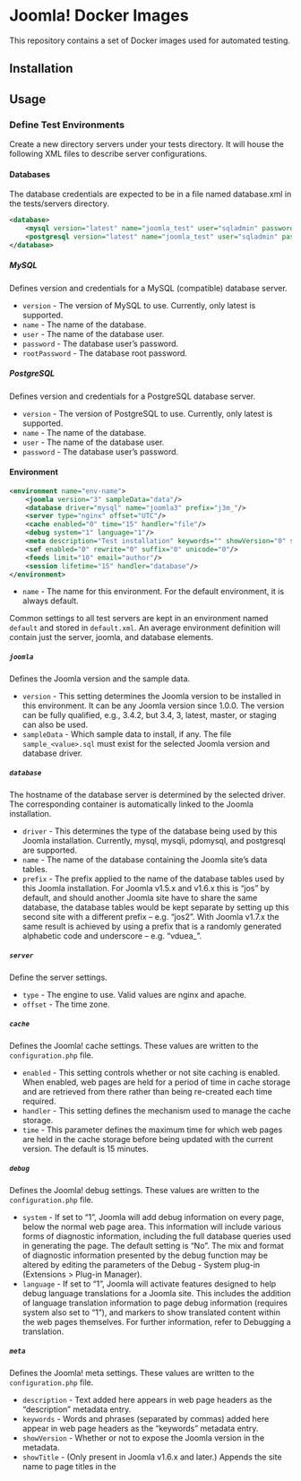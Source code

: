 # Joomla! Docker Images

This repository contains a set of Docker images used for automated testing.

## Installation

## Usage

### Define Test Environments

Create a new directory servers under your tests directory. It will house the following XML files to describe server configurations.

#### Databases

The database credentials are expected to be in a file named database.xml in the tests/servers directory.

```xml
<database>
    <mysql version="latest" name="joomla_test" user="sqladmin" password="sqladmin" rootPassword="root"/>
    <postgresql version="latest" name="joomla_test" user="sqladmin" password="sqladmin"/>
</database>
```

##### MySQL

Defines version and credentials for a MySQL (compatible) database server.

- `version` - The version of MySQL to use. Currently, only latest is supported.
- `name` - The name of the database.
- `user` - The name of the database user.
- `password` - The database user’s password.
- `rootPassword` - The database root password.

##### PostgreSQL

Defines version and credentials for a PostgreSQL database server.

- `version` - The version of PostgreSQL to use. Currently, only latest is supported.
- `name` - The name of the database.
- `user` - The name of the database user.
- `password` - The database user’s password.

#### Environment

```xml
<environment name="env-name">
    <joomla version="3" sampleData="data"/>
    <database driver="mysql" name="joomla3" prefix="j3m_"/>
    <server type="nginx" offset="UTC"/>
    <cache enabled="0" time="15" handler="file"/>
    <debug system="1" language="1"/>
    <meta description="Test installation" keywords="" showVersion="0" showTitle="1" showAuthor="1"/>
    <sef enabled="0" rewrite="0" suffix="0" unicode="0"/>
    <feeds limit="10" email="author"/>
    <session lifetime="15" handler="database"/>
</environment>
```

- `name` - The name for this environment. For the default environment, it is always default.

Common settings to all test servers are kept in an environment named `default` and stored in `default.xml`.
An average environment definition will contain just the server, joomla, and database elements.

##### `joomla`

Defines the Joomla version and the sample data.

- `version` - This setting determines the Joomla version to be installed in this environment. It can be any Joomla version since 1.0.0. The version can be fully qualified, e.g., 3.4.2, but 3.4, 3, latest, master, or staging can also be used.
- `sampleData` - Which sample data to install, if any. The file `sample_<value>.sql` must exist for the selected Joomla version and database driver.

##### `database`

The hostname of the database server is determined by the selected driver. The corresponding container is automatically linked to the Joomla installation.

- `driver` - This determines the type of the database being used by this Joomla installation. Currently, mysql, mysqli, pdomysql, and postgresql are supported.
- `name` - The name of the database containing the Joomla site’s data tables.
- `prefix` - The prefix applied to the name of the database tables used by this Joomla installation. For Joomla v1.5.x and v1.6.x this is “jos” by default, and should another Joomla site have to share the same database, the database tables would be kept separate by setting up this second site with a different prefix – e.g. “jos2”. With Joomla v1.7.x the same result is achieved by using a prefix that is a randomly generated alphabetic code and underscore – e.g. “vduea_”.

##### `server`

Define the server settings.

- `type` - The engine to use. Valid values are nginx and apache.
- `offset` - The time zone.

##### `cache`

Defines the Joomla! cache settings. These values are written to the `configuration.php` file.

- `enabled` - This setting controls whether or not site caching is enabled. When enabled, web pages are held for a period of time in cache storage and are retrieved from there rather than being re-created each time required.
- `handler` - This setting defines the mechanism used to manage the cache storage.
- `time` - This parameter defines the maximum time for which web pages are held in the cache storage before being updated with the current version. The default is 15 minutes.

##### `debug`

Defines the Joomla! debug settings. These values are written to the `configuration.php` file.

- `system` - If set to “1”, Joomla will add debug information on every page, below the normal web page area. This information will include various forms of diagnostic information, including the full database queries used in generating the page. The default setting is “No”. The mix and format of diagnostic information presented by the debug function may be altered by editing the parameters of the Debug - System plug-in (Extensions > Plug-in Manager).
- `language` - If set to “1”, Joomla will activate features designed to help debug language translations for a Joomla site. This includes the addition of language translation information to page debug information (requires system also set to “1”), and markers to show translated content within the web pages themselves. For further information, refer to Debugging a translation.

##### `meta`

Defines the Joomla! meta settings. These values are written to the `configuration.php` file.

- `description` - Text added here appears in web page headers as the “description” metadata entry.
- `keywords` - Words and phrases (separated by commas) added here appear in web page headers as the “keywords” metadata entry.
- `showVersion` - Whether or not to expose the Joomla version in the metadata.
- `showTitle` - (Only present in Joomla v1.6.x and later.) Appends the site name to page titles in the <title> tag of each web page header. Joomla v1.6.x introduced this feature as an option to either include the site name text before the page title (e.g. Site Name – Page Name) or omit it. With Joomla v1.7.x the options also include inserting the site name after the page name (e.g. Page Name – Site Name) as well as before.
- `showAuthor` - When this parameter is set to “1” an “author” metadata entry is added to the page header when appropriate, using the content item’s author name as the metadata text.

##### `sef`

Defines the Joomla! SEF settings. These values are written to the `configuration.php` file.

- `enabled` - Joomla’s internal representation of URLs tends to be lengthy and also difficult to interpret by humans and search engine spiders. This is a typical example of the internal URL for a page displaying a content item: www.example.com/index.php?option=com_content&view=article&id=22&Itemid=437. If this option is set to “1”, the URL is modified into a shorter and more meaningful form: www.example.com/index.php/getting-started. The identifying text in the URL (in this case “getting_started”) is derived from the Alias text set up for each Category, content item, and Menu item.
- `rewrite` - When this parameter is set to “1”, Joomla will use the mod_rewrite function of Apache web servers to eliminate the `index.php` part of the URL. Thus when this is operating the “search engine friendly” URL shown above will become: www.example.com/getting-started.

   > This parameter is set to “0” by default. It should not be set to “1” unless the web server uses Apache software. The `htaccess.txt` file is automatically renamed to `.htaccess`.

- `suffix` - When set to “1”, Joomla will add .html to the end of the most site URLs thus simulating static file-based web content. The URLs shown above will then become: www.example.com/index.php/getting-started.html or www.example.com/getting-started.html.
- `unicode` - (Only present in Joomla v1.6.x and later.) When saving edited content, the former setting attempts to convert, where appropriate, any alias text into the corresponding Latin characters. When set to “1”, Joomla leaves any non-Latin characters in the alias text unchanged. Changing this parameter does not retroactively change aliases, it just changes the behaviour of automatic alias generation for future content editing and creation.

##### `feeds`


Defines the Joomla! feeds settings. These values are written to the `configuration.php` file.

- `limit` - The number of content items to be shown in any RSS newsfeeds set up on the web site. By default, this is set to 10, although unless the site is very active a smaller number may be better.
- `email` - Atom and RSS newsfeeds generated from site content by the Joomla “Syndicate feeds” (“Syndication” in Joomla v1.5.x) site module may include an e-mail address as part of the author’s identity. This parameter determines the source of that email address: the “author” setting will use the email address held on the site for content author, “site” will use the “From email” address set up under the Server tab for emails generated automatically by the web site.

##### `session`

Defines the Joomla! session settings. These values are written to the `configuration.php` file.

- `lifetime` - This parameter determines how long a before user is automatically logged off for being inactive. The default setting is 15 minutes, although it can be useful to temporarily lengthen this parameter on development sites to avoid having to repeatedly log back in.
- `handler` - Selects the mechanism used to hold session information between one page request and the next one from the same user. The options are “database” (the default) and “none”. The former stores session information as entries in a table in the site’s Joomla database, the latter uses the session handling mechanism built in to PHP.

#### Examples

Latest Joomla!2.5 on Apache with MySQLi and sample data

```xml
<environment name="j25-mysqli">
    <joomla version="2.5" sampleData="data"/>
    <server type="apache"/>
    <database driver="mysqli" name="joomla25" prefix="j2m_"/>
</environment>
```

Latest Joomla!3 on Nginx with PostgreSQL, no sample data

```xml
<environment name="j3-postgresql">
    <joomla version="3"/>
    <server type="nginx"/>
    <database driver="postgresql" prefix="j3p_"/>
</environment>
```

## Contribute

